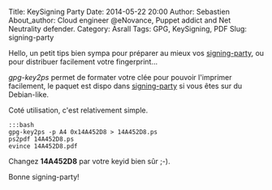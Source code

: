 Title: KeySigning Party
Date: 2014-05-22 20:00
Author: Sebastien
About_author: Cloud engineer @eNovance, Puppet addict and Net Neutrality defender.
Category: Asrall
Tags: GPG, KeySigning, PDF
Slug: signing-party


Hello, un petit tips bien sympa pour préparer au mieux vos [signing-party](https://en.wikipedia.org/wiki/Key_signing_party), ou pour distribuer facilement votre fingerprint…

*gpg-key2ps* permet de formater votre clée pour pouvoir l'imprimer facilement, le paquet est dispo dans [signing-party](https://packages.debian.org/jessie/signing-party) si vous êtes sur du Debian-like.

Coté utilisation, c'est relativement simple.

    :::bash
    gpg-key2ps -p A4 0x14A452D8 > 14A452D8.ps
    ps2pdf 14A452D8.ps
    evince 14A452D8.pdf

Changez **14A452D8** par votre keyid bien sûr ;-).

Bonne signing-party!
